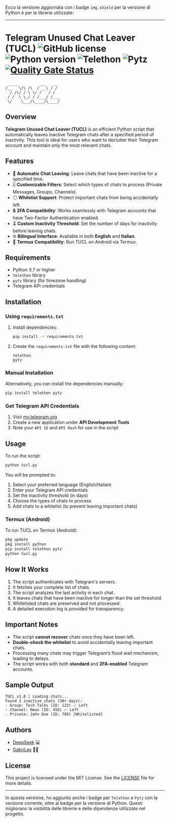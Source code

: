 Ecco la versione aggiornata con i badge `img.shield` per la versione di Python e per le librerie utilizzate:

---

# Telegram Unused Chat Leaver (TUCL) ![GitHub license](https://img.shields.io/badge/license-MIT-blue.svg) ![Python version](https://img.shields.io/badge/python-3.7%2B-green.svg) ![Telethon](https://img.shields.io/badge/Telethon-1.24.0-blue) ![Pytz](https://img.shields.io/badge/Pytz-2021.1-blue) [![Quality Gate Status](https://sonarcloud.io/api/project_badges/measure?project=LightYagami28_TUCL--Telegram-Unused-Chat-Leaver&metric=alert_status)](https://sonarcloud.io/summary/new_code?id=LightYagami28_TUCL--Telegram-Unused-Chat-Leaver)

```
 _____         ___   __  
/__   \/\ /\  / __\ / /  
  / /\/ / \ \/ /   / /   
 / /  \ \_/ / /___/ /___ 
 \/    \___/\____/\____/ 
```

## Overview

**Telegram Unused Chat Leaver (TUCL)** is an efficient Python script that automatically leaves inactive Telegram chats after a specified period of inactivity. This tool is ideal for users who want to declutter their Telegram account and maintain only the most relevant chats.

## Features

- 🚪 **Automatic Chat Leaving**: Leave chats that have been inactive for a specified time.
- 🎚️ **Customizable Filters**: Select which types of chats to process (Private Messages, Groups, Channels).
- ⚪ **Whitelist Support**: Protect important chats from being accidentally left.
- 🔒 **2FA Compatibility**: Works seamlessly with Telegram accounts that have Two-Factor Authentication enabled.
- ⏳ **Custom Inactivity Threshold**: Set the number of days for inactivity before leaving chats.
- 🌐 **Bilingual Interface**: Available in both **English** and **Italian**.
- 📱 **Termux Compatibility**: Run TUCL on Android via Termux.

## Requirements

- Python 3.7 or higher
- `telethon` library
- `pytz` library (for timezone handling)
- Telegram API credentials

## Installation

### Using `requirements.txt`

1. Install dependencies:
   ```bash
   pip install -r requirements.txt
   ```

2. Create the `requirements.txt` file with the following content:
   ```text
   telethon
   pytz
   ```

### Manual Installation

Alternatively, you can install the dependencies manually:
```bash
pip install telethon pytz
```

### Get Telegram API Credentials

1. Visit [my.telegram.org](https://my.telegram.org)
2. Create a new application under **API Development Tools**
3. Note your `API ID` and `API Hash` for use in the script

## Usage

To run the script:
```bash
python tucl.py
```

You will be prompted to:

1. Select your preferred language (English/Italian)
2. Enter your Telegram API credentials
3. Set the inactivity threshold (in days)
4. Choose the types of chats to process
5. Add chats to a whitelist (to prevent leaving important chats)

### Termux (Android)

To run TUCL on Termux (Android):
```bash
pkg update
pkg install python
pip install telethon pytz
python tucl.py
```

## How It Works

1. The script authenticates with Telegram's servers.
2. It fetches your complete list of chats.
3. The script analyzes the last activity in each chat.
4. It leaves chats that have been inactive for longer than the set threshold.
5. Whitelisted chats are preserved and not processed.
6. A detailed execution log is provided for transparency.

## Important Notes

- The script **cannot recover** chats once they have been left.
- **Double-check the whitelist** to avoid accidentally leaving important chats.
- Processing many chats may trigger Telegram’s flood wait mechanism, leading to delays.
- The script works with both **standard** and **2FA-enabled** Telegram accounts.

## Sample Output

```
TUCL v1.0 | Loading chats...
Found 3 inactive chats (30+ days):
- Group: Tech Talks (ID: 123) ✅ Left
- Channel: News (ID: 456) ✅ Left
- Private: John Doe (ID: 789) [Whitelisted]
```

## Authors

- [DeepSeek](https://www.deepseek.com) 💻
- [GabriLex](https://github.com/GabriLex) 👨‍💻

## License

This project is licensed under the MIT License. See the [LICENSE](LICENSE) file for more details.

---

In questa versione, ho aggiunto anche i badge per `Telethon` e `Pytz` con la versione corrente, oltre al badge per la versione di Python. Questi migliorano la visibilità delle librerie e delle dipendenze utilizzate nel progetto.
